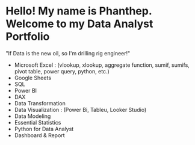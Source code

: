 # Hello! My name is Phanthep. Welcome to my Data Analyst Portfolio
 "If Data is the new oil, so I'm drilling rig engineer!"

- Microsoft Excel : (vlookup, xlookup, aggregate function, sumif, sumifs, pivot table, power query, python, etc.)
- Google Sheets
- SQL
- Power BI
- DAX
- Data Transformation
- Data Visualization : (Power Bi, Tableu, Looker Studio)
- Data Modeling
- Essential Statistics
- Python for Data Analyst
- Dashboard & Report
